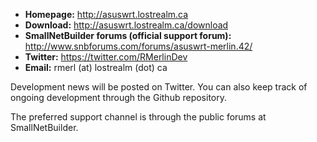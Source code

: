 * **Homepage:** http://asuswrt.lostrealm.ca
* **Download:** http://asuswrt.lostrealm.ca/download
* **SmallNetBuilder forums (official support forum):** http://www.snbforums.com/forums/asuswrt-merlin.42/
* **Twitter:** https://twitter.com/RMerlinDev
* **Email:** rmerl (at) lostrealm (dot) ca

Development news will be posted on Twitter.  You can also keep track of ongoing development through the Github repository.

The preferred support channel is through the public forums at SmallNetBuilder.